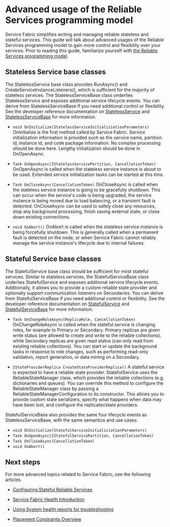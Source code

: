 <properties
   pageTitle="Advanced Usage of Reliable Services Programming Model"
   description="Learn about advanced usage of Service Fabric's Reliable Service programming model for added flexibility in your services."
   services="Service-Fabric"
   documentationCenter=".net"
   authors="jessebenson"
   manager="timlt"
   editor="masnider"/>

<tags
	ms.service="Service-Fabric"
	ms.date="11/17/2015"
	wacn.date=""/>

# Advanced usage of the Reliable Services programming model
Service Fabric simplifies writing and managing reliable stateless and stateful services. This guide will talk about advanced usages of the Reliable Services programming model to gain more control and flexibility over your services. Prior to reading this guide, familiarize yourself with [the Reliable Services programming model](/documentation/articles/service-fabric-reliable-services-introduction).

## Stateless Service base classes
The StatelessService base class provides RunAsync() and CreateServiceInstanceListeners(), which is sufficient for the majority of stateless services. The StatelessServiceBase class underlies StatelessService and exposes additional service lifecycle events. You can derive from StatelessServiceBase if you need additional control or flexibility. See the developer reference documentation on [StatelessService](https://msdn.microsoft.com/zh-cn/library/azure/microsoft.servicefabric.services.statelessservice.aspx) and [StatelessServiceBase](https://msdn.microsoft.com/zh-cn/library/azure/microsoft.servicefabric.services.statelessservicebase.aspx) for more information.

- `void OnInitialize(StatelessServiceInitializiationParameters)`
    OnInitialize is the first method called by Service Fabric. Service initialization information is provided such as the service name, partition id, instance id, and code package information. No complex processing should be done here. Lengthy initialization should be done in OnOpenAsync.

- `Task OnOpenAsync(IStatelessServicePartition, CancellationToken)`
    OnOpenAsync is called when the stateless service instance is about to be used. Extended service initialization tasks can be started at this time.

- `Task OnCloseAsync(CancellationToken)`
    OnCloseAsync is called when the stateless service instance is going to be gracefully shutdown. This can occur when the service's code is being upgraded, the service instance is being moved due to load balancing, or a transient fault is detected. OnCloseAsync can be used to safely close any resources, stop any background processing, finish saving external state, or close down existing connections.

- `void OnAbort()`
    OnAbort is called when the stateless service instance is being forcefully shutdown. This is generally called when a permanent fault is detected on the node, or when Service Fabric cannot reliably manage the service instance's lifecycle due to internal failures.

## Stateful Service base classes
The StatefulService base class should be sufficient for most stateful services. Similar to stateless services, the StatefulServiceBase class underlies StatefulService and exposes additional service lifecycle events. Additionally, it allows you to provide a custom reliable state provider and optionally support communication listeners on Secondaries. You can derive from StatefulServiceBase if you need additional control or flexibility. See the developer reference documentation on [StatefulService](https://msdn.microsoft.com/zh-cn/library/azure/microsoft.servicefabric.services.statefulservice.aspx) and [StatefulServiceBase](https://msdn.microsoft.com/zh-cn/library/azure/microsoft.servicefabric.services.statefulservicebase.aspx) for more information.

- `Task OnChangeRoleAsync(ReplicaRole, CancellationToken)`
    OnChangeRoleAsync is called when the stateful service is changing roles, for example to Primary or Secondary. Primary replicas are given write status (are allowed to create and write to the reliable collections), while Secondary replicas are given read status (can only read from existing reliable collections). You can start or update the background tasks in response to role changes, such as performing read-only validation, report generation, or data mining on a Secondary.

- `IStateProviderReplica CreateStateProviderReplica()`
    A stateful service is expected to have a reliable state provider. StatefulService uses the ReliableStateManager class, which provides the reliable collections (e.g. dictionaries and queues). You can override this method to configure the ReliableStateManager class by passing a ReliableStateManagerConfiguration to its constructor. This allows you to provide custom state serializers, specify what happens when data may have been lost, and configure the replicator/state providers.

StatefulServiceBase also provides the same four lifecycle events as StatelessServiceBase, with the same semantics and use cases:

- `void OnInitialize(StatefulServiceInitializiationParameters)`
- `Task OnOpenAsync(IStatefulServicePartition, CancellationToken)`
- `Task OnCloseAsync(CancellationToken)`
- `void OnAbort()`

## Next steps
For more advanced topics related to Service Fabric, see the following articles.

- [Configuring Stateful Reliable Services](/documentation/articles/service-fabric-reliable-services-configuration)

- [Service Fabric Health Introduction](/documentation/articles/service-fabric-health-introduction)

- [Using System health reports for troubleshooting](/documentation/articles/service-fabric-understand-and-troubleshoot-with-system-health-reports)

- [Placement Constraints Overview](/documentation/articles/service-fabric-placement-constraint)
